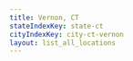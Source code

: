 ```yaml
---
title: Vernon, CT
stateIndexKey: state-ct
cityIndexKey: city-ct-vernon
layout: list_all_locations
---
```

